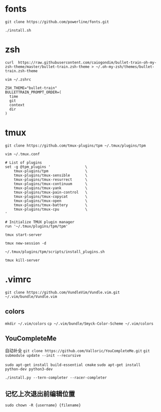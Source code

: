 # fonts
`git clone https://github.com/powerline/fonts.git`

`./install.sh`

# zsh
`curl  https://raw.githubusercontent.com/caiogondim/bullet-train-oh-my-zsh-theme/master/bullet-train.zsh-theme > ~/.oh-my-zsh/themes/bullet-train.zsh-theme`

`vim ~/.zshrc`
```
ZSH_THEME="bullet-train"
BULLETTRAIN_PROMPT_ORDER=(
  time
  git
  context
  dir
)
```

# tmux
`git clone https://github.com/tmux-plugins/tpm ~/.tmux/plugins/tpm`

`vim ~/.tmux.conf`
```
# List of plugins
set -g @tpm_plugins '                \
    tmux-plugins/tpm                 \
    tmux-plugins/tmux-sensible       \
    tmux-plugins/tmux-resurrect      \
    tmux-plugins/tmux-continuum      \
    tmux-plugins/tmux-yank           \
    tmux-plugins/tmux-pain-control   \
    tmux-plugins/tmux-copycat        \
    tmux-plugins/tmux-open           \
    tmux-plugins/tmux-battery        \
    tmux-plugins/tmux-cpu            \
'

# Initialize TMUX plugin manager
run '~/.tmux/plugins/tpm/tpm'
```

`tmux start-server`

`tmux new-session -d`

`~/.tmux/plugins/tpm/scripts/install_plugins.sh`

`tmux kill-server`

# .vimrc
`git clone https://github.com/VundleVim/Vundle.vim.git ~/.vim/bundle/Vundle.vim`

## colors
`mkdir ~/.vim/colors`
`cp ~/.vim/bundle/Smyck-Color-Scheme ~/.vim/colors`

## YouCompleteMe
自动补全
`git clone https://github.com/Valloric/YouCompleteMe.git`
`git submodule update --init --recursive`

`sudo apt-get install build-essential cmake`
`sudo apt-get install python-dev python3-dev`

`./install.py --tern-completer --racer-completer`

## 记忆上次退出前编辑位置
`sudo chown -R {username} {filename}`

